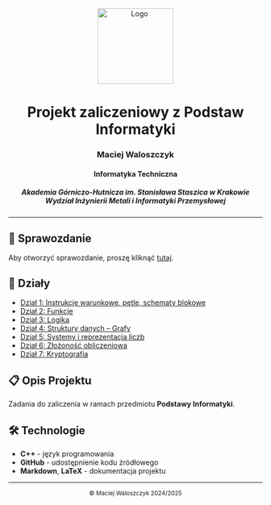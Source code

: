 <div align="center">
  <img src="https://www.agh.edu.pl/home/ckim/multimedia/znak_graficzny/znak_bez_nazwy/agh_znk_wbr_rgb_150ppi.jpg" alt="Logo" width="150"/>
  <h1>Projekt zaliczeniowy z Podstaw Informatyki</h1>
  <h3>Maciej Waloszczyk<br><h4>Informatyka Techniczna</h4></h3>
  <h5>Akademia Górniczo-Hutnicza im. Stanisława Staszica w Krakowie <br>
  <i>Wydział Inżynierii Metali i Informatyki Przemysłowej</i></h5>
</div>

---

## 📄 Sprawozdanie
Aby otworzyć sprawozdanie, proszę kliknąć [tutaj](pi_sprawozdanie_zaliczenie.pdf).

## 📂 Działy
- [Dział 1: Instrukcje warunkowe, pętle, schematy blokowe](Instrukcje%20warunkowe%2C%20pętle%2C%20schematy%20blokowe/)
- [Dział 2: Funkcje](Funkcje/)
- [Dział 3: Logika](Logika/)
- [Dział 4: Struktury danych – Grafy](Struktury%20danych%20–%20Grafy/)
- [Dział 5: Systemy i reprezentacja liczb](Systemy%20i%20reprezentacja%20liczb/)
- [Dział 6: Złożoność obliczeniowa](Złożoność%20obliczeniowa/)
- [Dział 7: Kryptografia](Kryptografia/)

## 📋 Opis Projektu
Zadania do zaliczenia w ramach przedmiotu **Podstawy Informatyki**.

## 🛠 Technologie
- **C++** - język programowania
- **GitHub** - udostępnienie kodu źródłowego
- **Markdown**, **LaTeX** - dokumentacja projektu

---

<div align="center">
  <sub>&copy; Maciej Waloszczyk 2024/2025</sub>
</div>
